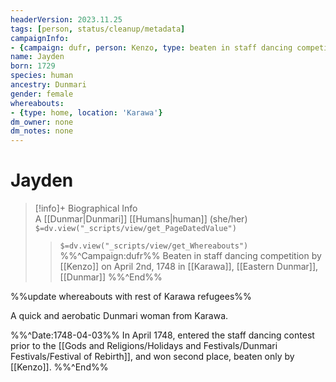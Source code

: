 ```yaml
---
headerVersion: 2023.11.25
tags: [person, status/cleanup/metadata]
campaignInfo:
- {campaign: dufr, person: Kenzo, type: beaten in staff dancing competition, date: 1748-04-02}
name: Jayden
born: 1729
species: human
ancestry: Dunmari
gender: female
whereabouts:
- {type: home, location: 'Karawa'}
dm_owner: none
dm_notes: none
---
```

# Jayden
>[!info]+ Biographical Info  
> A [[Dunmar|Dunmari]] [[Humans|human]] (she/her)  
> `$=dv.view("_scripts/view/get_PageDatedValue")`  
>> `$=dv.view("_scripts/view/get_Whereabouts")`  
>> %%^Campaign:dufr%% Beaten in staff dancing competition by [[Kenzo]] on April 2nd, 1748 in [[Karawa]], [[Eastern Dunmar]], [[Dunmar]] %%^End%%

%%update whereabouts with rest of Karawa refugees%%

A quick and aerobatic Dunmari woman from Karawa. 

%%^Date:1748-04-03%%
In April 1748, entered the staff dancing contest prior to the [[Gods and Religions/Holidays and Festivals/Dunmari Festivals/Festival of Rebirth]], and won second place, beaten only by [[Kenzo]]. 
%%^End%%